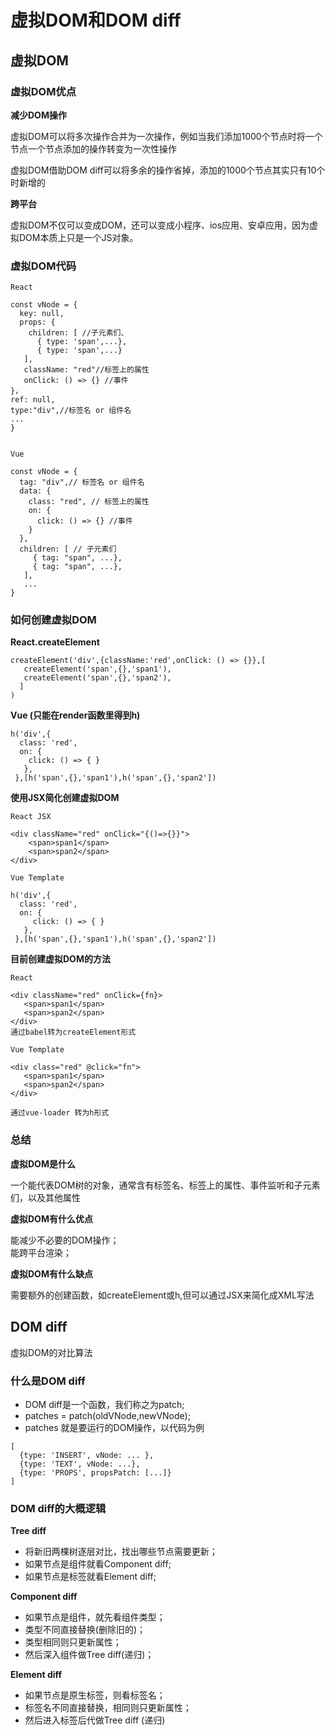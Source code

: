 # 虚拟DOM和DOM diff


## 虚拟DOM


### 虚拟DOM优点

**减少DOM操作**

  虚拟DOM可以将多次操作合并为一次操作，例如当我们添加1000个节点时将一个节点一个节点添加的操作转变为一次性操作
  
  虚拟DOM借助DOM diff可以将多余的操作省掉，添加的1000个节点其实只有10个时新增的
  
**跨平台**
  
  虚拟DOM不仅可以变成DOM，还可以变成小程序、ios应用、安卓应用，因为虚拟DOM本质上只是一个JS对象。


### 虚拟DOM代码

```
React

const vNode = {
  key: null,
  props: {
    children: [ //子元素们、
      { type: 'span',...},
      { type: 'span',...}
   ],
   className: "red"//标签上的属性
   onClick: () => {} //事件
}，
ref: null,
type:"div",//标签名 or 组件名
...
}
      
```

```
Vue

const vNode = {
  tag: "div",// 标签名 or 组件名
  data: {
    class: "red", // 标签上的属性
    on: {
      click: () => {} //事件
    }
  },
  children: [ // 子元素们
     { tag: "span", ...},
     { tag: "span", ...},
   ],
   ...
}
```

### 如何创建虚拟DOM

**React.createElement**

```
createElement('div',{className:'red',onClick: () => {}},[
   createElement('span',{},'span1'),
   createElement('span',{},'span2'),
  ]
)
```

**Vue (只能在render函数里得到h)**

```
h('div',{
  class: 'red',
  on: {
    click: () => { }
   },
 },[h('span',{},'span1'),h('span',{},'span2'])
```

**使用JSX简化创建虚拟DOM**

```
React JSX

<div className="red" onClick="{()=>{}}">
    <span>span1</span>
    <span>span2</span>
</div>
```

```
Vue Template

h('div',{
  class: 'red',
  on: {
     click: () => { }
   },
 },[h('span',{},'span1'),h('span',{},'span2'])
```

**目前创建虚拟DOM的方法**

```
React

<div className="red" onClick={fn}>
   <span>span1</span>
   <span>span2</span>
</div>
通过babel转为createElement形式
```

```
Vue Template

<div class="red" @click="fn">
   <span>span1</span>
   <span>span2</span>
</div>

通过vue-loader 转为h形式
```

### 总结

**虚拟DOM是什么**
 
 一个能代表DOM树的对象，通常含有标签名、标签上的属性、事件监听和子元素们，以及其他属性
 
**虚拟DOM有什么优点**

  能减少不必要的DOM操作；</br>
  能跨平台渲染；

**虚拟DOM有什么缺点**

 需要额外的创建函数，如createElement或h,但可以通过JSX来简化成XML写法

## DOM diff

虚拟DOM的对比算法

### 什么是DOM diff

 * DOM diff是一个函数，我们称之为patch;
 * patches = patch(oldVNode,newVNode);
 * patches 就是要运行的DOM操作，以代码为例
```
[
  {type: 'INSERT', vNode: ... },
  {type: 'TEXT', vNode: ...},
  {type: 'PROPS', propsPatch: [...]}
]
```

### DOM diff的大概逻辑

**Tree diff**

* 将新旧两棵树逐层对比，找出哪些节点需要更新；
* 如果节点是组件就看Component diff;
* 如果节点是标签就看Element diff;

**Component diff**

* 如果节点是组件，就先看组件类型；
* 类型不同直接替换(删除旧的)；
* 类型相同则只更新属性；
* 然后深入组件做Tree diff(递归)；

**Element diff**

* 如果节点是原生标签，则看标签名；
* 标签名不同直接替换，相同则只更新属性；
* 然后进入标签后代做Tree diff (递归)









